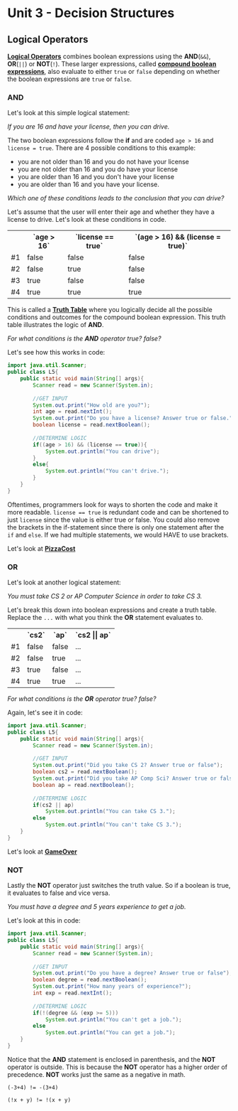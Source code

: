 # Unit 3 - Decision Structures

## Logical Operators

[**Logical Operators**](https://www.tutorialspoint.com/java/java_logical_operators_examples.htm) combines boolean expressions using the **AND**(`&&`), **OR**(`||`) or **NOT**(`!`). These larger expressions, called [**compound boolean expressions**](), also evaluate to either `true` or `false` depending on whether the boolean expressions are `true` or `false`. 

### AND

Let's look at this simple logical statement: 

_If you are 16 and have your license, then you can drive._

The two boolean expressions follow the **if** and are coded `age > 16` and `license = true`. There are 4 possible conditions to this example: 

* you are not older than 16 and you do not have your license
* you are not older than 16 and you do have your license
* you are older than 16 and you don't have your license
* you are older than 16 and you have your license. 

_Which one of these conditions leads to the conclusion that you can drive?_

Let's assume that the user will enter their age and whether they have a license to drive. Let's look at these conditions in code. 

<table>
    <tr>
        <th></th>
        <th>`age > 16`</th>
        <th>`license == true`</th>
        <th>`(age > 16) && (license = true)`</th>
    </tr>
    <tr>
        <td>#1</td>
        <td>false</td>
        <td>false</td>
        <td>false</td>     
    </tr> 
    <tr>
        <td>#2</td>
        <td>false</td>
        <td>true</td>
        <td>false</td> 
    </tr>
    <tr>
        <td>#3</td>
        <td>true</td>
        <td>false</td>
        <td>false</td> 
    </tr>
    <tr>
        <td>#4</td>
        <td>true</td>
        <td>true</td>
        <td>true</td> 
    </tr>
</table>

This is called a [**Truth Table**](https://www.cs.utah.edu/~germain/PPS/Topics/truth_tables_and_logic.html) where you logically decide all the possible conditions and outcomes for the compound boolean expression. This truth table illustrates the logic of **AND**. 

_For what conditions is the **AND** operator true? false?_

Let's see how this works in code:

```java
import java.util.Scanner;
public class L5{
    public static void main(String[] args){
        Scanner read = new Scanner(System.in);
        
        //GET INPUT
        System.out.print("How old are you?");
        int age = read.nextInt();
        System.out.print("Do you have a license? Answer true or false.");
        boolean license = read.nextBoolean();
        
        //DETERMINE LOGIC
        if((age > 16) && (license == true)){
            System.out.println("You can drive");   
        }
        else{
            System.out.println("You can't drive.");
        }
    }
}
``` 
Oftentimes, programmers look for ways to shorten the code and make it more readable. `license == true` is redundant code and can be shortened to just `license` since the value is either true or false. You could also remove the brackets in the if-statement since there is only one statement after the `if` and `else`. If we had multiple statements, we would HAVE to use brackets. 

Let's look at [**PizzaCost**][pizza]

### OR

Let's look at another logical statement:

_You must take CS 2 or AP Computer Science in order to take CS 3._

Let's break this down into boolean expressions and create a truth table. Replace the `...` with what you think the **OR** statement evaluates to.

<table>
    <tr>
        <th></th>
        <th>`cs2`</th>
        <th>`ap`</th>
        <th>`cs2 || ap`</th>
    </tr>
    <tr>
        <td>#1</td>
        <td>false</td>
        <td>false</td>
        <td>...</td>     
    </tr> 
    <tr>
        <td>#2</td>
        <td>false</td>
        <td>true</td>
        <td>...</td> 
    </tr>
    <tr>
        <td>#3</td>
        <td>true</td>
        <td>false</td>
        <td>...</td> 
    </tr>
    <tr>
        <td>#4</td>
        <td>true</td>
        <td>true</td>
        <td>...</td> 
    </tr>
</table>

_For what conditions is the **OR** operator true? false?_

Again, let's see it in code: 

```java
import java.util.Scanner;
public class L5{
    public static void main(String[] args){
        Scanner read = new Scanner(System.in);
        
        //GET INPUT
        System.out.print("Did you take CS 2? Answer true or false");
        boolean cs2 = read.nextBoolean();
        System.out.print("Did you take AP Comp Sci? Answer true or false.");
        boolean ap = read.nextBoolean();
        
        //DETERMINE LOGIC
        if(cs2 || ap)
            System.out.println("You can take CS 3.");   
        else
            System.out.println("You can't take CS 3.");
    }
}
``` 
Let's look at [**GameOver**][gameover]

### NOT

Lastly the **NOT** operator just switches the truth value. So if a boolean is true, it evaluates to false and vice versa. 

_You must have a degree and 5 years experience to get a job._

Let's look at this in code:

```java
import java.util.Scanner;
public class L5{
    public static void main(String[] args){
        Scanner read = new Scanner(System.in);
        
        //GET INPUT
        System.out.print("Do you have a degree? Answer true or false");
        boolean degree = read.nextBoolean();
        System.out.print("How many years of experience?");
        int exp = read.nextInt();
        
        //DETERMINE LOGIC
        if(!(degree && (exp >= 5)))
            System.out.println("You can't get a job.");   
        else
            System.out.println("You can get a job.");
    }
}
```
Notice that the **AND** statement is enclosed in parenthesis, and the **NOT** operator is outside. This is because the **NOT** operator has a higher order of precedence. **NOT** works just the same as a negative in math. 

`(-3+4) != -(3+4)`

`(!x + y) != !(x + y)`

[pizza]:./src/ScubaGear.java
[gameover]:./src/GameOver.java